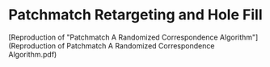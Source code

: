 # Patchmatch Retargeting and Hole Fill
[Reproduction of "Patchmatch A Randomized Correspondence Algorithm"](Reproduction of Patchmatch A Randomized Correspondence Algorithm.pdf)
